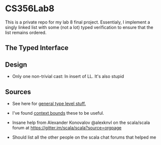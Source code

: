 # CS356Lab8

This is a private repo for my lab 8 final project. 
Essentialy, I implement a singly linked list
with some (not a lot) typed verification
to ensure that the list remains ordered.


## The Typed Interface



## Design


* Only one non-trivial cast: In insert of LL. It's also stupid



## Sources

* See here for [general type level stuff.](https://brianmckenna.org/blog/evenodd_agda_idris_haskell_scala)
* I've found [context bounds](https://gist.github.com/retronym/257758/47f06f2f3ca47702b3a86c76a5479d096cb8c7ec) these to be useful.
* Insane help from Alexander Konovalov @alexknvl on the scala/scala forum at https://gitter.im/scala/scala?source=orgpage

* Should list all the other people on the scala chat forums that helped me




